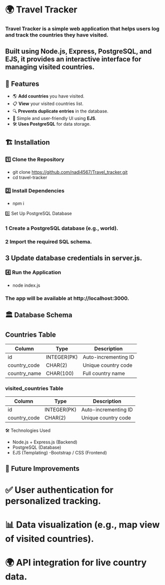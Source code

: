 # 🌍 Travel Tracker

### Travel Tracker is a simple web application that helps users log and track the countries they have visited. 
## Built using **Node.js, Express, PostgreSQL, and EJS**, it provides an interactive interface for managing visited countries.

## 🚀 Features
- 🌎 **Add countries** you have visited.
- 📋 **View** your visited countries list.
- 🔍 **Prevents duplicate entries** in the database.
- 🎨 Simple and user-friendly UI using **EJS**.
- 🛠️ **Uses PostgreSQL** for data storage.

## 🏗️ Installation

### 1️⃣ Clone the Repository
- git clone https://github.com/nadi4567/Travel_tracker.git
- cd travel-tracker

### 2️⃣ Install Dependencies
- npm i

3️⃣ Set Up PostgreSQL Database
### 1 Create a PostgreSQL database (e.g., world).
### 2 Import the required SQL schema.
## 3 Update database credentials in server.js.

### 4️⃣ Run the Application
- node index.js

### The app will be available at http://localhost:3000.

## 🏛️ Database Schema
## Countries Table

| Column       | Type        | Description          |
|--------------|-------------|----------------------|
| id           | INTEGER(PK) |Auto-incrementing ID  |
| country_code | CHAR(2)     | Unique country code  |
| country_name | CHAR(100)   | Full country name    |

### visited_countries Table

| Column       | Type        | Description          |
|--------------|-------------|----------------------|
| id           | INTEGER(PK) |Auto-incrementing ID  |
| country_code | CHAR(2)     | Unique country code  |

🛠️ Technologies Used
- Node.js + Express.js (Backend)
- PostgreSQL (Database)
- EJS (Templating)
-Bootstrap / CSS (Frontend)

## 📌 Future Improvements
# ✅ User authentication for personalized tracking.
# 📊 Data visualization (e.g., map view of visited countries).
# 🌍 API integration for live country data.






